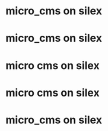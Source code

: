 # micro_cms on silex
# micro_cms on silex
# micro cms on silex
# micro cms on silex
# micro_cms on silex
